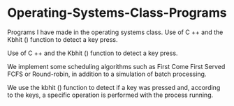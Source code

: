 # Operating-Systems-Class-Programs
Programs I have made in the operating systems class. Use of C ++ and the Kbhit () function to detect a key press.

Use of C ++ and the Kbhit () function to detect a key press.

We implement some scheduling algorithms such as First Come First Served FCFS or Round-robin, in addition to a simulation of batch processing.

We use the kbhit () function to detect if a key was pressed and, according to the keys, a specific operation is performed with the process running.
